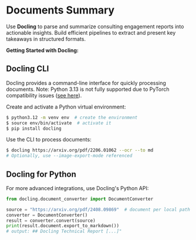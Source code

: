 # Documents Summary

Use **Docling** to parse and summarize consulting engagement reports into actionable insights. Build efficient pipelines to extract and present key takeaways in structured formats.

**Getting Started with Docling:**

## Docling CLI

Docling provides a command-line interface for quickly processing documents. Note: Python 3.13 is not fully supported due to PyTorch compatibility issues ([see here](https://github.com/DS4SD/docling/issues/136)).

Create and activate a Python virtual environment:

```bash
$ python3.12 -m venv env  # create the environment
$ source env/bin/activate  # activate it
$ pip install docling
```

Use the CLI to process documents:

```bash
$ docling https://arxiv.org/pdf/2206.01062 --ocr --to md
# Optionally, use --image-export-mode referenced
```

## Docling for Python

For more advanced integrations, use Docling's Python API:


```python
from docling.document_converter import DocumentConverter

source = "https://arxiv.org/pdf/2408.09869"  # document per local path or URL
converter = DocumentConverter()
result = converter.convert(source)
print(result.document.export_to_markdown())
# output: ## Docling Technical Report [...]"
```
